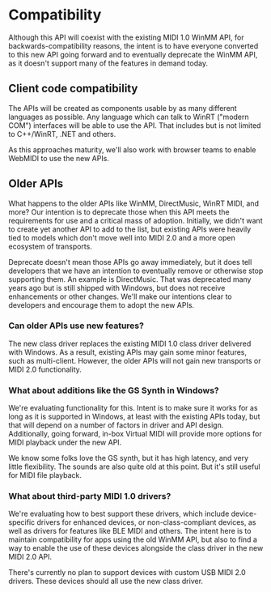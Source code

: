 # Compatibility

Although this API will coexist with the existing MIDI 1.0 WinMM API, for backwards-compatibility reasons, the intent is to have everyone converted to this new API going forward and to eventually deprecate the WinMM API, as it doesn't support many of the features in demand today.

## Client code compatibility

The APIs will be created as components usable by as many different languages as possible. Any language which can talk to WinRT ("modern COM") interfaces will be able to use the API. That includes but is not limited to
C++/WinRT, .NET and others.

As this approaches maturity, we'll also work with browser teams to enable WebMIDI to use the new APIs.

## Older APIs

What happens to the older APIs like WinMM, DirectMusic, WinRT MIDI, and more? Our intention is to deprecate those when this API meets the requirements for use and a critical mass of adoption. Initially, we didn't want to create yet another API to add to the list, but existing APIs were heavily tied to models which don't move well into MIDI 2.0 and a more open ecosystem of transports.

Deprecate doesn't mean those APIs go away immediately, but it does tell developers that we have an intention to eventually remove or otherwise stop supporting them. An example is DirectMusic. That was deprecated many years ago but is still shipped with Windows, but does not receive enhancements or other changes. We'll make our intentions clear to developers and encourage them to adopt the new APIs.

### Can older APIs use new features?

The new class driver replaces the existing MIDI 1.0 class driver delivered with Windows. As a result, existing APIs may gain some minor features, such as multi-client. However, the older APIs will not gain new transports or MIDI 2.0 functionality.

### What about additions like the GS Synth in Windows?

We're evaluating functionality for this. Intent is to make sure it works for as long as it is supported in Windows, at least with the existing APIs today, but that will depend on a number of factors in driver and API design. Additionally, going forward, in-box Virtual MIDI will provide more options for MIDI playback under the new API.

We know some folks love the GS synth, but it has high latency, and very little flexibility. The sounds are
also quite old at this point. But it's still useful for MIDI file playback.

### What about third-party MIDI 1.0 drivers?

We're evaluating how to best support these drivers, which include device-specific drivers for enhanced devices, or non-class-compliant devices, as well as drivers for features like BLE MIDI and others. The intent here is to maintain compatibility for apps using the old WinMM API, but also to find a way to enable the use of these devices alongside the class driver in the new MIDI 2.0 API.

There's currently no plan to support devices with custom USB MIDI 2.0 drivers. These devices should all
use the new class driver.
